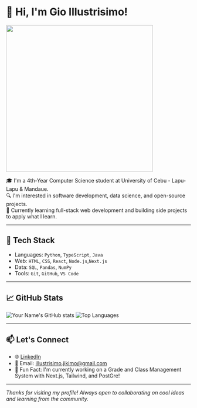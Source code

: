 # 👋 Hi, I'm Gio Illustrisimo!

<img src="https://media0.giphy.com/media/v1.Y2lkPTc5MGI3NjExemcxaGZlNnJ4cTdsZGZydjYwaXdmc2pmMGhxNXlmaHQ1dWlicTZhcSZlcD12MV9pbnRlcm5hbF9naWZfYnlfaWQmY3Q9Zw/D1YwKAqQGTysemFJ9E/giphy.gif" width="400"/>

🎓 I'm a 4th-Year Computer Science student at University of Cebu - Lapu-Lapu & Mandaue.  
🔍 I'm interested in software development, data science, and open-source projects.  
🚀 Currently learning full-stack web development and building side projects to apply what I learn.

---

## 🧰 Tech Stack

- Languages: `Python`, `TypeScript`, `Java`
- Web: `HTML`, `CSS`, `React`, `Node.js`,`Next.js`
- Data: `SQL`, `Pandas`, `NumPy`
- Tools: `Git`, `GitHub`, `VS Code`

---

## 📈 GitHub Stats

![Your Name's GitHub stats](https://github-readme-stats.vercel.app/api?username=kim0chi&show_icons=true&theme=default)
![Top Languages](https://github-readme-stats.vercel.app/api/top-langs/?username=kim0chi&layout=compact)

---

## 📫 Let's Connect

- 🌐 [LinkedIn](https://www.linkedin.com/in/gio-illustrisimo-aa9a42133/)
- 📧 Email: illustrisimo.jikimo@gmail.com
- 💬 Fun Fact: I'm currently working on a Grade and Class Management System with Next.js, Tailwind, and PostGre!

---

*Thanks for visiting my profile! Always open to collaborating on cool ideas and learning from the community.*
